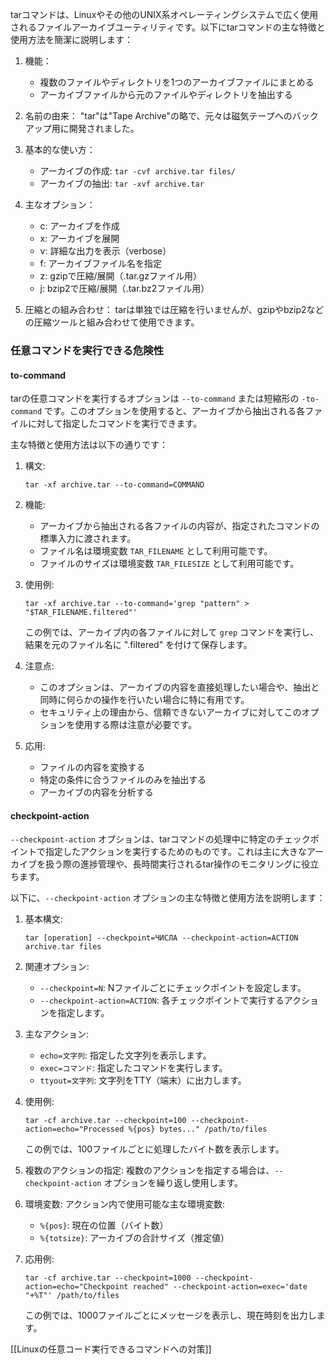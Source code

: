 tarコマンドは、Linuxやその他のUNIX系オペレーティングシステムで広く使用されるファイルアーカイブユーティリティです。以下にtarコマンドの主な特徴と使用方法を簡潔に説明します：

1. 機能：
   - 複数のファイルやディレクトリを1つのアーカイブファイルにまとめる
   - アーカイブファイルから元のファイルやディレクトリを抽出する

2. 名前の由来：
   "tar"は"Tape Archive"の略で、元々は磁気テープへのバックアップ用に開発されました。

3. 基本的な使い方：
   - アーカイブの作成: `tar -cvf archive.tar files/`
   - アーカイブの抽出: `tar -xvf archive.tar`

4. 主なオプション：
   - c: アーカイブを作成
   - x: アーカイブを展開
   - v: 詳細な出力を表示（verbose）
   - f: アーカイブファイル名を指定
   - z: gzipで圧縮/展開（.tar.gzファイル用）
   - j: bzip2で圧縮/展開（.tar.bz2ファイル用）

5. 圧縮との組み合わせ：
   tarは単独では圧縮を行いませんが、gzipやbzip2などの圧縮ツールと組み合わせて使用できます。

### 任意コマンドを実行できる危険性

#### to-command
tarの任意コマンドを実行するオプションは `--to-command` または短縮形の `-to-command` です。このオプションを使用すると、アーカイブから抽出される各ファイルに対して指定したコマンドを実行できます。

主な特徴と使用方法は以下の通りです：

1. 構文:
   ```
   tar -xf archive.tar --to-command=COMMAND
   ```

2. 機能:
   - アーカイブから抽出される各ファイルの内容が、指定されたコマンドの標準入力に渡されます。
   - ファイル名は環境変数 `TAR_FILENAME` として利用可能です。
   - ファイルのサイズは環境変数 `TAR_FILESIZE` として利用可能です。

3. 使用例:
   ```
   tar -xf archive.tar --to-command='grep "pattern" > "$TAR_FILENAME.filtered"'
   ```
   この例では、アーカイブ内の各ファイルに対して `grep` コマンドを実行し、結果を元のファイル名に ".filtered" を付けて保存します。

4. 注意点:
   - このオプションは、アーカイブの内容を直接処理したい場合や、抽出と同時に何らかの操作を行いたい場合に特に有用です。
   - セキュリティ上の理由から、信頼できないアーカイブに対してこのオプションを使用する際は注意が必要です。

5. 応用:
   - ファイルの内容を変換する
   - 特定の条件に合うファイルのみを抽出する
   - アーカイブの内容を分析する

#### checkpoint-action
`--checkpoint-action` オプションは、tarコマンドの処理中に特定のチェックポイントで指定したアクションを実行するためのものです。これは主に大きなアーカイブを扱う際の進捗管理や、長時間実行されるtar操作のモニタリングに役立ちます。

以下に、`--checkpoint-action` オプションの主な特徴と使用方法を説明します：

1. 基本構文:
   ```
   tar [operation] --checkpoint=ЧИСЛА --checkpoint-action=ACTION archive.tar files
   ```

2. 関連オプション:
   - `--checkpoint=N`: Nファイルごとにチェックポイントを設定します。
   - `--checkpoint-action=ACTION`: 各チェックポイントで実行するアクションを指定します。

3. 主なアクション:
   - `echo=文字列`: 指定した文字列を表示します。
   - `exec=コマンド`: 指定したコマンドを実行します。
   - `ttyout=文字列`: 文字列をTTY（端末）に出力します。

4. 使用例:
   ```
   tar -cf archive.tar --checkpoint=100 --checkpoint-action=echo="Processed %{pos} bytes..." /path/to/files
   ```
   この例では、100ファイルごとに処理したバイト数を表示します。

5. 複数のアクションの指定:
   複数のアクションを指定する場合は、`--checkpoint-action` オプションを繰り返し使用します。

6. 環境変数:
   アクション内で使用可能な主な環境変数:
   - `%{pos}`: 現在の位置（バイト数）
   - `%{totsize}`: アーカイブの合計サイズ（推定値）

7. 応用例:
   ```
   tar -cf archive.tar --checkpoint=1000 --checkpoint-action=echo="Checkpoint reached" --checkpoint-action=exec='date "+%T"' /path/to/files
   ```
   この例では、1000ファイルごとにメッセージを表示し、現在時刻を出力します。

[[Linuxの任意コード実行できるコマンドへの対策]]